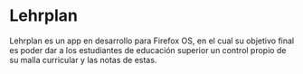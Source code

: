 Lehrplan
========

Lehrplan es un app en desarrollo para Firefox OS, en el cual su objetivo final es poder dar a los estudiantes de educación superior un control propio de su malla curricular y las notas de estas.
